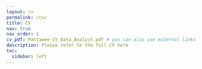 ```yaml
---
layout: cv
permalink: /cv/
title: CV
nav: true
nav_order: 1
cv_pdf: Pattawee_CV_Data_Analyst.pdf # you can also use external links here
description: Please refer to the full CV here
toc:
  sidebar: left
---
```


